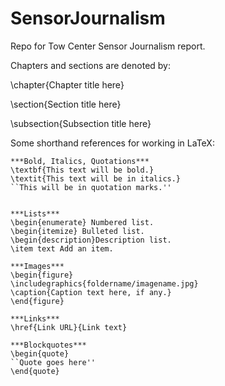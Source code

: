 SensorJournalism
================

Repo for Tow Center Sensor Journalism report.

Chapters and sections are denoted by:

\chapter{Chapter title here}

\section{Section title here}

\subsection{Subsection title here}

Some shorthand references for working in LaTeX:

	***Bold, Italics, Quotations***
	\textbf{This text will be bold.}
	\textit{This text will be in italics.}
	``This will be in quotation marks.''


	***Lists***
	\begin{enumerate} Numbered list.
	\begin{itemize} Bulleted list.
	\begin{description}Description list.
	\item text Add an item.

	***Images***
	\begin{figure}
	\includegraphics{foldername/imagename.jpg}
	\caption{Caption text here, if any.}
	\end{figure}

	***Links***
	\href{Link URL}{Link text}

	***Blockquotes***
	\begin{quote}
	``Quote goes here''
	\end{quote}
  	







